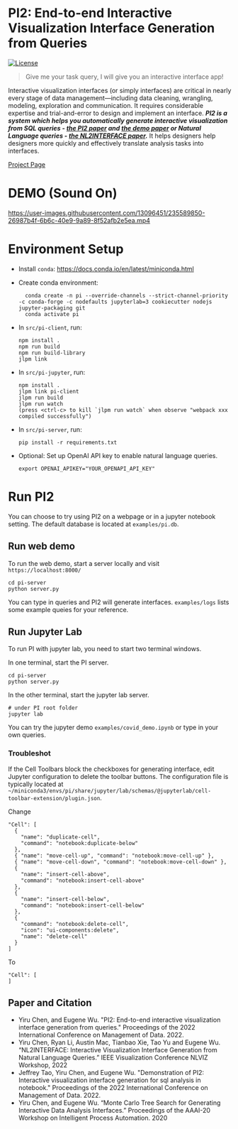 # PI2: End-to-end Interactive Visualization Interface Generation from Queries

[![License](https://www.gnu.org/graphics/gplv3-127x51.png)](https://www.gnu.org/licenses/gpl-3.0.en.html)

> Give me your task query, I will give you an interactive interface app!

Interactive visualization interfaces (or simply interfaces) are critical in nearly every stage of data management—including data cleaning, wrangling, modeling, exploration and communication. It requires considerable expertise and trial-and-error to design and implement an interface. ***PI2 is a system which helps you automatically generate interactive visualization from SQL queries - [the PI2 paper](https://dl.acm.org/doi/pdf/10.1145/3514221.3526166) and [the demo paper](https://dl.acm.org/doi/pdf/10.1145/3514221.3520153) or Natural Language queries - [the NL2INTERFACE paper](https://arxiv.org/pdf/2209.08834.pdf).*** It helps designers help designers more quickly and effectively translate analysis tasks into interfaces.

[Project Page](https://www.cs.columbia.edu/~chen1ru/Precision%20Interface.html)

# DEMO (Sound On)

https://user-images.githubusercontent.com/13096451/235589850-26987b4f-6b6c-40e9-9a89-8f52afb2e5ea.mp4


# Environment Setup

- Install `conda`: https://docs.conda.io/en/latest/miniconda.html
- Create conda environment:

        conda create -n pi --override-channels --strict-channel-priority -c conda-forge -c nodefaults jupyterlab=3 cookiecutter nodejs jupyter-packaging git
        conda activate pi

- In `src/pi-client`, run:

      npm install .
      npm run build
      npm run build-library
      jlpm link
      
- In `src/pi-jupyter`, run:

      npm install .
      jlpm link pi-client
      jlpm run build
      jlpm run watch
      (press <ctrl-c> to kill `jlpm run watch` when observe "webpack xxx compiled successfully")
      
- In `src/pi-server`, run:

      pip install -r requirements.txt

- Optional: Set up OpenAI API key to enable natural language queries.

      export OPENAI_APIKEY="YOUR_OPENAPI_API_KEY"
        

# Run PI2
You can choose to try using PI2 on a webpage or in a jupyter notebook setting. The default database is located at `examples/pi.db`. 

## Run web demo

To run the web demo, start a server locally and visit `https://localhost:8000/`

    cd pi-server
    python server.py

You can type in queries and PI2 will generate interfaces.  `examples/logs` lists some example queies for your reference. 

## Run Jupyter Lab

To run PI with jupyter lab, you need to start two terminal windows. 

In one terminal, start the PI server.

    cd pi-server
    python server.py   

In the other terminal, start the jupyter lab server.

    # under PI root folder
    jupyter lab

You can try the jupyter demo `examples/covid_demo.ipynb` or type in your own queries.
       
### Troubleshot

If the Cell Toolbars block the checkboxes for generating interface, edit Jupyter configuration to delete the toolbar buttons. The configuration file is typically located at `~/miniconda3/envs/pi/share/jupyter/lab/schemas/@jupyterlab/cell-toolbar-extension/plugin.json`.

Change

    "Cell": [
      {
        "name": "duplicate-cell",
        "command": "notebook:duplicate-below"
      },
      { "name": "move-cell-up", "command": "notebook:move-cell-up" },
      { "name": "move-cell-down", "command": "notebook:move-cell-down" },
      {
        "name": "insert-cell-above",
        "command": "notebook:insert-cell-above"
      },
      {
        "name": "insert-cell-below",
        "command": "notebook:insert-cell-below"
      },
      {
        "command": "notebook:delete-cell",
        "icon": "ui-components:delete",
        "name": "delete-cell"
      }
    ]

To

    "Cell": [
    ]
    
    
    
## Paper and Citation
* Yiru Chen, and Eugene Wu. "PI2: End-to-end interactive visualization interface generation from queries." Proceedings of the 2022 International Conference on Management of Data. 2022.
* Yiru Chen, Ryan Li, Austin Mac, Tianbao Xie, Tao Yu and Eugene Wu. “NL2INTERFACE: Interactive Visualization Interface Generation from Natural Language Queries.” IEEE Visualization Conference NLVIZ Workshop, 2022
* Jeffrey Tao, Yiru Chen, and Eugene Wu. "Demonstration of PI2: Interactive visualization interface generation for sql analysis in notebook." Proceedings of the 2022 International Conference on Management of Data. 2022.
* Yiru Chen, and Eugene Wu. “Monte Carlo Tree Search for Generating Interactive Data Analysis Interfaces.” Proceedings of the AAAI-20 Workshop on Intelligent Process Automation. 2020


